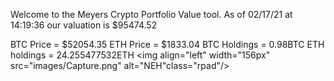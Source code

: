 Welcome to the Meyers Crypto Portfolio Value tool. 
As of 02/17/21 at 14:19:36 our valuation is $95474.52 

BTC Price = $52054.35
 ETH Price = $1833.04
BTC Holdings = 0.98BTC
 ETH holdings = 24.255477532ETH 
<img align="left" width="156px" src="images/Capture.png" alt="NEH"class="rpad"/>